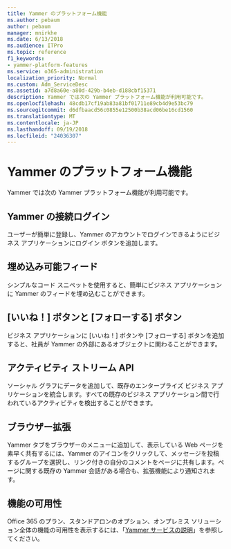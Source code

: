 ```yaml
---
title: Yammer のプラットフォーム機能
ms.author: pebaum
author: pebaum
manager: mnirkhe
ms.date: 6/13/2018
ms.audience: ITPro
ms.topic: reference
f1_keywords:
- yammer-platform-features
ms.service: o365-administration
localization_priority: Normal
ms.custom: Adm_ServiceDesc
ms.assetid: a7d8a60e-a80d-429b-b4eb-d188cbf15371
description: Yammer では次の Yammer プラットフォーム機能が利用可能です。
ms.openlocfilehash: 48cdb17cf19ab83a81bf01711e89cb4d9e53bc79
ms.sourcegitcommit: d6dfbaacd56c0855e12500b38acd06be16cd1560
ms.translationtype: MT
ms.contentlocale: ja-JP
ms.lasthandoff: 09/19/2018
ms.locfileid: "24036307"
---
```

# <a name="yammer-platform-features"></a>Yammer のプラットフォーム機能

Yammer では次の Yammer プラットフォーム機能が利用可能です。
  
## <a name="yammer-connect-login"></a>Yammer の接続ログイン
<a name="bkmk_YammerConnectLogin"> </a>

ユーザーが簡単に登録し、Yammer のアカウントでログインできるようにビジネス アプリケーションにログイン ボタンを追加します。
  
## <a name="embeddable-feeds"></a>埋め込み可能フィード
<a name="bkmk_EmbeddableFeeds"> </a>

シンプルなコード スニペットを使用すると、簡単にビジネス アプリケーションに Yammer のフィードを埋め込むことができます。
  
## <a name="like-and-follow-buttons"></a>[いいね！] ボタンと [フォローする] ボタン
<a name="bkmk_LikeAndFollowButtons"> </a>

ビジネス アプリケーションに [いいね！] ボタンや [フォローする] ボタンを追加すると、社員が Yammer の外部にあるオブジェクトに関わることができます。
  
## <a name="activity-stream-api"></a>アクティビティ ストリーム API
<a name="bkmk_ActivityStreamAPI"> </a>

ソーシャル グラフにデータを追加して、既存のエンタープライズ ビジネス アプリケーションを統合します。すべての既存のビジネス アプリケーション間で行われているアクティビティを検出することができます。
  
## <a name="browser-extension"></a>ブラウザー拡張
<a name="bkmk_BrowserExtension"> </a>

Yammer タブをブラウザーのメニューに追加して、表示している Web ページを素早く共有するには、Yammer のアイコンをクリックして、メッセージを投稿するグループを選択し、リンク付きの自分のコメントをページに共有します。ページに関する既存の Yammer 会話がある場合も、拡張機能により通知されます。 
  
## <a name="feature-availability"></a>機能の可用性
<a name="bkmk_BrowserExtension"> </a>

Office 365 のプラン、スタンドアロンのオプション、オンプレミス ソリューション全体の機能の可用性を表示するには、「[Yammer サービスの説明](yammer-service-description.md)」を参照してください。
  

